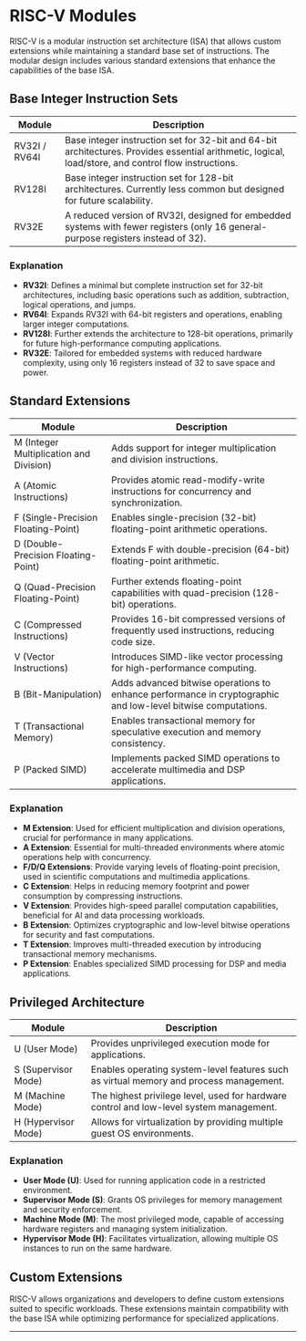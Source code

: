 # RISC-V Modules

RISC-V is a modular instruction set architecture (ISA) that allows custom extensions while maintaining a standard base set of instructions. The modular design includes various standard extensions that enhance the capabilities of the base ISA.

## Base Integer Instruction Sets
| Module | Description |
|--------|-------------|
| RV32I / RV64I | Base integer instruction set for 32-bit and 64-bit architectures. Provides essential arithmetic, logical, load/store, and control flow instructions. |
| RV128I | Base integer instruction set for 128-bit architectures. Currently less common but designed for future scalability. |
| RV32E | A reduced version of RV32I, designed for embedded systems with fewer registers (only 16 general-purpose registers instead of 32). |

### Explanation
- **RV32I**: Defines a minimal but complete instruction set for 32-bit architectures, including basic operations such as addition, subtraction, logical operations, and jumps.
- **RV64I**: Expands RV32I with 64-bit registers and operations, enabling larger integer computations.
- **RV128I**: Further extends the architecture to 128-bit operations, primarily for future high-performance computing applications.
- **RV32E**: Tailored for embedded systems with reduced hardware complexity, using only 16 registers instead of 32 to save space and power.

## Standard Extensions
| Module | Description |
|--------|-------------|
| M (Integer Multiplication and Division) | Adds support for integer multiplication and division instructions. |
| A (Atomic Instructions) | Provides atomic read-modify-write instructions for concurrency and synchronization. |
| F (Single-Precision Floating-Point) | Enables single-precision (32-bit) floating-point arithmetic operations. |
| D (Double-Precision Floating-Point) | Extends F with double-precision (64-bit) floating-point arithmetic. |
| Q (Quad-Precision Floating-Point) | Further extends floating-point capabilities with quad-precision (128-bit) operations. |
| C (Compressed Instructions) | Provides 16-bit compressed versions of frequently used instructions, reducing code size. |
| V (Vector Instructions) | Introduces SIMD-like vector processing for high-performance computing. |
| B (Bit-Manipulation) | Adds advanced bitwise operations to enhance performance in cryptographic and low-level bitwise computations. |
| T (Transactional Memory) | Enables transactional memory for speculative execution and memory consistency. |
| P (Packed SIMD) | Implements packed SIMD operations to accelerate multimedia and DSP applications. |

### Explanation
- **M Extension**: Used for efficient multiplication and division operations, crucial for performance in many applications.
- **A Extension**: Essential for multi-threaded environments where atomic operations help with concurrency.
- **F/D/Q Extensions**: Provide varying levels of floating-point precision, used in scientific computations and multimedia applications.
- **C Extension**: Helps in reducing memory footprint and power consumption by compressing instructions.
- **V Extension**: Provides high-speed parallel computation capabilities, beneficial for AI and data processing workloads.
- **B Extension**: Optimizes cryptographic and low-level bitwise operations for security and fast computations.
- **T Extension**: Improves multi-threaded execution by introducing transactional memory mechanisms.
- **P Extension**: Enables specialized SIMD processing for DSP and media applications.

## Privileged Architecture
| Module | Description |
|--------|-------------|
| U (User Mode) | Provides unprivileged execution mode for applications. |
| S (Supervisor Mode) | Enables operating system-level features such as virtual memory and process management. |
| M (Machine Mode) | The highest privilege level, used for hardware control and low-level system management. |
| H (Hypervisor Mode) | Allows for virtualization by providing multiple guest OS environments. |

### Explanation
- **User Mode (U)**: Used for running application code in a restricted environment.
- **Supervisor Mode (S)**: Grants OS privileges for memory management and security enforcement.
- **Machine Mode (M)**: The most privileged mode, capable of accessing hardware registers and managing system initialization.
- **Hypervisor Mode (H)**: Facilitates virtualization, allowing multiple OS instances to run on the same hardware.

## Custom Extensions
RISC-V allows organizations and developers to define custom extensions suited to specific workloads. These extensions maintain compatibility with the base ISA while optimizing performance for specialized applications.

---

